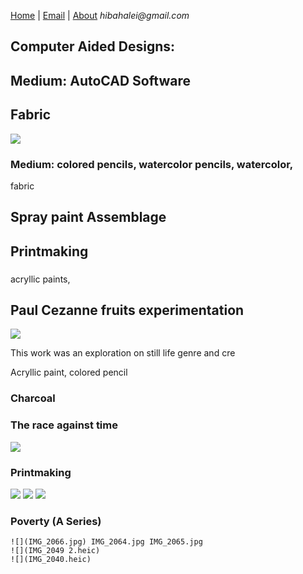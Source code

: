[Home](https://hibah-ali.github.io/)    |   [Email](https://hibah-ali.github.io/)   |   [About](https://hibah-ali.github.io/)
_hibahalei@gmail.com_


## Computer Aided Designs:


## Medium: AutoCAD Software

## Fabric

![](IMG_1972.jpg)

### Medium: colored pencils, watercolor pencils, watercolor, 
fabric

## Spray paint Assemblage


## Printmaking

###
acryllic paints, 


## Paul Cezanne fruits experimentation
![](IMG_1959.heic)

This work was an exploration on still life genre and cre



Acryllic paint, colored pencil


### Charcoal


### The race against time
![](IMG_2067.jpg)

### Printmaking
![](IMG_2066.jpg) ![](IMG_2064.jpg) ![](IMG_2065.jpg)

### Poverty (A Series)
```
![](IMG_2066.jpg) IMG_2064.jpg IMG_2065.jpg
![](IMG_2049 2.heic)
![](IMG_2040.heic)
```
